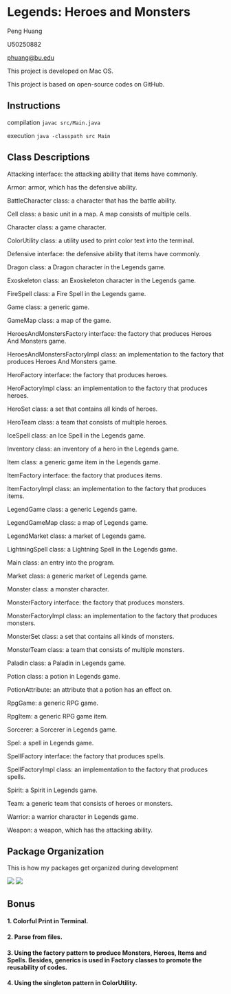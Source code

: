 # Legends: Heroes and Monsters 

Peng Huang

U50250882

phuang@bu.edu

This project is developed on Mac OS.

This project is based on open-source codes on GitHub. 

## Instructions

compilation
```javac src/Main.java```

execution
```java -classpath src Main```


## Class Descriptions

Attacking interface: the attacking ability that items have commonly. 

Armor: armor, which has the defensive ability. 

BattleCharacter class: a character that has the battle ability. 

Cell class: a basic unit in a map. A map consists of multiple cells.

Character class: a game character. 

ColorUtility class: a utility used to print color text into the terminal. 

Defensive interface: the defensive ability that items have commonly. 

Dragon class: a Dragon character in the Legends game. 

Exoskeleton class: an Exoskeleton character in the Legends game. 

FireSpell class: a Fire Spell in the Legends game. 

Game class: a generic game. 

GameMap class: a map of the game. 

HeroesAndMonstersFactory interface: the factory that produces Heroes And Monsters game. 

HeroesAndMonstersFactoryImpl class: an implementation to the factory that produces Heroes And Monsters game. 

HeroFactory interface: the factory that produces heroes.

HeroFactoryImpl class: an implementation to the factory that produces heroes.

HeroSet class: a set that contains all kinds of heroes. 

HeroTeam class: a team that consists of multiple heroes.

IceSpell class: an Ice Spell in the Legends game. 

Inventory class: an inventory of a hero in the Legends game. 

Item class: a generic game item in the Legends game. 

ItemFactory interface: the factory that produces items. 

ItemFactoryImpl class: an implementation to the factory that produces items. 

LegendGame class: a generic Legends game. 

LegendGameMap class: a map of Legends game. 

LegendMarket class: a market of Legends game. 

LightningSpell class: a Lightning Spell in the Legends game. 

Main class: an entry into the program. 

Market class: a generic market of Legends game. 

Monster class: a monster character. 

MonsterFactory interface: the factory that produces monsters. 

MonsterFactoryImpl class: an implementation to the factory that produces monsters. 

MonsterSet class: a set that contains all kinds of monsters. 

MonsterTeam class: a team that consists of multiple monsters.

Paladin class: a Paladin in Legends game. 

Potion class: a potion in Legends game. 

PotionAttribute: an attribute that a potion has an effect on.

RpgGame: a generic RPG game.

RpgItem: a generic RPG game item.

Sorcerer: a Sorcerer in Legends game. 

Spel: a spell in Legends game. 

SpellFactory interface: the factory that produces spells.

SpellFactoryImpl class: an implementation to the factory that produces spells. 

Spirit: a Spirit in Legends game. 

Team: a generic team that consists of heroes or monsters. 

Warrior: a warrior character in Legends game. 

Weapon: a weapon, which has the attacking ability. 

## Package Organization
This is how my packages get organized during development

![](p3.png)
![](p4.png)


## Bonus
#### 1. Colorful Print in Terminal. 
#### 2. Parse from files. 
#### 3. Using the factory pattern to produce Monsters, Heroes, Items and Spells. Besides, generics is used in Factory classes to promote the reusability of codes.
#### 4. Using the singleton pattern in ColorUtility. 




